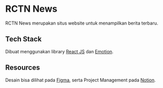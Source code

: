# RCTN News

RCTN News merupakan situs website untuk menampilkan berita terbaru.

## Tech Stack

Dibuat menggunakan library [React JS](https://reactjs.org/) dan [Emotion](https://emotion.sh/docs/introduction).

## Resources

Desain bisa dilihat pada [Figma](https://www.figma.com/file/Ps0ucPC1PYskRu0TZxxKbL/Final-Project-1?node-id=0%3A1), serta Project Management pada [Notion](https://kurniawanflix.notion.site/Final-Project-RCTN-Hacktiv8-b57a892f5b0f440395cb02d6984a5891).
